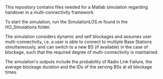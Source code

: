 This repository contains files needed for a Matlab simulation regarding handover in a multi-connectivity framework.

To start the simulation, run the SimulationLOS.m found in the HO_Simulations folder. 

The simulation considers dynamic and self blockages and assumes user multi-connectivity, i.e. a user is able to connect to multiple Base Stations simultaneously, and can switch to a new BS (if available) in the case of blockage, such that the required degree of multi-connectivity is maintained.

The simulation's outputs include the probability of Radio Link Failure, the average blockage duration and the IDs of the serving BSs at all blockage times.
